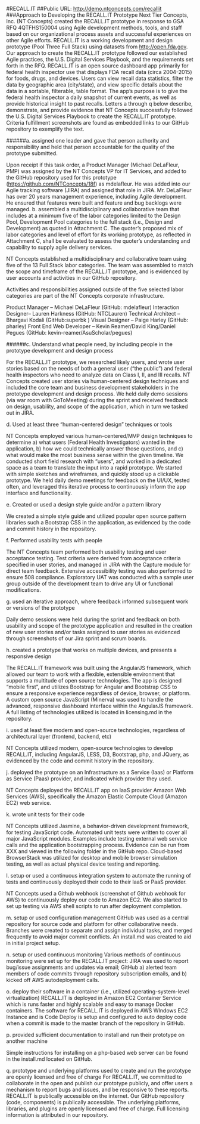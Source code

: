 #RECALL.IT 
##Public URL: http://demo.ntconcepts.com/recallit
###Approach to Developing the  RECALL.IT Prototype
Next Tier Concepts, Inc. (NT Concepts) created the RECALL.IT prototype in response to GSA RFQ 4QTFHS150004 using Agile development methods, tools, and staff based on our organizational process assets and successful experiences on other Agile efforts. RECALL.IT is a working development and design prototype (Pool Three Full Stack) using datasets from http://open.fda.gov. Our approach to create the RECALL.IT prototype followed our established Agile practices, the U.S. Digital Services Playbook, and the requirements set forth in the RFQ.
RECALL.IT is an open source dashboard app primarily for federal health inspector use that displays FDA recall data (circa 2004-2015) for foods, drugs, and devices. Users can view recall data statistics, filter the data by geographic area (city/state), and view specific details about the data in a sortable, filterable, table format. The app’s purpose is to give the federal health inspector a daily snapshot of current events, as well as provide historical insight to past recalls.
Letters a through q below describe, demonstrate, and provide evidence that NT Concepts successfully followed the U.S. Digital Services Playbook to create the RECALL.IT prototype. Criteria fulfillment screenshots are found as embedded links to our GitHub repository to exemplify the text.

######a. assigned one leader and gave that person authority and responsibility and held that person accountable for the quality of the prototype submitted.

Upon receipt if this task order, a Product Manager (Michael DeLaFleur, PMP) was assigned by the NT Concepts VP for IT Services, and added to the GitHub repository used for this prototype (https://github.com/NTConcepts/18f) as mdelafleur. He was added into our Agile tracking software (JIRA) and assigned that role in JIRA. Mr. DeLaFleur has over 20 years management experience, including Agile development. He ensured that features were built and feature and bug backlogs were managed.
b. assembled a multidisciplinary and collaborative team that includes at a minimum five of the labor categories limited to the Design Pool, Development Pool categories to the full stack (i.e., Design and Development) as quoted in Attachment C. The quoter’s proposed mix of labor categories and level of effort for its working prototype, as reflected in Attachment C, shall be evaluated to assess the quoter’s understanding and capability to supply agile delivery services.

NT Concepts established a multidisciplinary and collaborative team using     five of the 13 Full Stack labor categories. The team was assembled to match the scope and timeframe of the RECALL.IT prototype, and is evidenced by user accounts and activities in our GitHub repository. 

Activities and responsibilities assigned outside of the five selected labor categories are part of the NT Concepts corporate infrastructure.

Product Manager – Michael DeLaFleur (GitHub: mdelafleur)
Interaction Designer– Lauren Harkness (GitHub: NTCLauren)
Technical Architect – Bhargavi Kodali (GitHub:superbk )
Visual Designer – Paige Harley (GitHub: pharley)
Front End Web Developer – Kevin Reamer/David King/Daniel Pegues (GitHub: kevin-reamer/AsuScholar/pegues)

######c. Understand what people need, by including people in the prototype development and design process

For the RECALL.IT prototype, we researched likely users, and wrote user stories based on the needs of both a general user (“the public”) and federal health inspectors who need to analyze data on Class I, II, and III recalls. NT Concepts created user stories via human-centered design techniques and included the core team and business development stakeholders in the prototype development and design process. We held daily demo sessions (via war room with GoToMeeting) during the sprint and received feedback on design, usability, and scope of the application, which in turn we tasked out in JIRA. 

d. Used at least three “human-centered design” techniques or tools

NT Concepts employed various human-centered/MVP design techniques to determine a) what users (Federal Health Investigators) wanted in the application, b) how we could technically answer those questions, and c) what would make the most business sense within the given timeline. We conducted short field research with “users”, and worked in a dedicated space as a team to translate the input into a rapid prototype. We started with simple sketches and wireframes, and quickly stood up a clickable prototype. We held daily demo meetings for feedback on the UI/UX, tested often, and leveraged this iterative process to continuously inform the app interface and functionality.

e. Created or used a design style guide and/or a pattern library

We created a simple style guide and utilized popular open source pattern libraries such a Bootstrap CSS in the application, as evidenced by the code and commit history in the repository. 

f. Performed usability tests with people

The NT Concepts team performed both usability testing and user acceptance testing. Test criteria were derived from acceptance criteria specified in user stories, and managed in JIRA with the Capture module for direct team feedback. Extensive accessibility testing was also performed to ensure 508 compliance. Exploratory UAT was conducted with a sample user group outside of the development team to drive any UI or functional modifications.

g. used an iterative approach, where feedback informed subsequent work or versions of the prototype

Daily demo sessions were held during the sprint and feedback on both usability and scope of the prototype application and resulted in the creation of new user stories and/or tasks assigned to user stories as evidenced through screenshots of our Jira sprint and scrum boards.

h. created a prototype that works on multiple devices, and presents a responsive design

The RECALL.IT framework was built using the AngularJS framework, which allowed our team to work with a flexible, extensible environment that supports a multitude of open source technologies. The app is designed “mobile first”, and utilizes Bootstrap for Angular and Bootstrap CSS to ensure a responsive experience regardless of device, browser, or platform. A custom open source JavaScript (Minerva) was used to handle the advanced, responsive dashboard interface within the AngularJS framework. A full listing of technologies utilized is located in licensing.md in the repository.

i. used at least five modern and open-source technologies, regardless of architectural layer (frontend, backend, etc)

NT Concepts utilized modern, open-source technologies to develop RECALL.IT,  including AngularJS, LESS, D3, Bootstrap, php, and JQuery, as evidenced by the code and commit history in the repository. 

j. deployed the prototype on an Infrastructure as a Service (Iaas) or Platform as Service (Paas) provider, and indicated which provider they used.

NT Concepts deployed the RECALL.IT app on IaaS provider Amazon Web Services (AWS), specifically the Amazon Elastic Compute Cloud (Amazon EC2) web service. 

k. wrote unit tests for their code

NT Concepts utilized Jasmine, a behavior-driven development framework, for testing JavaScript code. Automated unit tests were written to cover all major JavaScript modules. Examples include testing external web service calls and the application bootstrapping process. Evidence can be run from XXX and viewed in the following folder in the GitHub repo. Cloud-based BrowserStack was utilized for desktop and mobile browser simulation testing, as well as actual physical device testing and reporting.

l. setup or used a continuous integration system to automate the running of tests and continuously deployed their code to their IaaS or PaaS provider.

NT Concepts used a Github webhook (screenshot of Github webhook for AWS) to continuously deploy our code to Amazon EC2. We also started to set up testing via AWS shell scripts to run after deployment completion.


m. setup or used configuration management
GitHub was used as a central repository for source code and platform for other collaborative needs. Branches were created to separate and assign individual tasks, and merged frequently to avoid major commit conflicts. An install.md was created to aid in initial project setup.

n. setup or used continuous monitoring
Various methods of continuous monitoring were set up for the RECALL.IT project: JIRA was used to report bug/issue assignments and updates via email; GitHub a) alerted team members of code commits through repository subscription emails, and b) kicked off AWS autodeployment calls.

o. deploy their software in a container (i.e., utilized operating-system-level virtualization)
RECALL.IT is deployed in Amazon EC2 Container Service which is runs faster and highly scalable and easy to manage Docker containers. The software for RECALL.IT is deployed in AWS WIndows EC2 Instance and is Code Deploy is setup and configured to auto deploy code when a commit is made to the master branch of the repository in GitHub.

p. provided sufficient documentation to install and run their prototype on another machine

Simple instructions for installing on a php-based web server can be found in the install.md located on GitHub.

q. prototype and underlying platforms used to create and run the prototype are openly licensed and free of charge
For RECALL.IT, we committed to collaborate in the open and publish our prototype publicly, and offer users a mechanism to report bugs and issues, and be responsive to these reports. RECALL.IT is publically accessible on the internet. Our GitHub repository (code, components) is publically accessible. The underlying platforms, libraries, and plugins are openly licensed and free of charge. Full licensing information is attributed in our repository.


